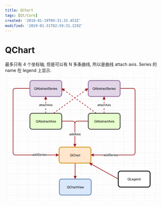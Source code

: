 ```yaml
---
title: QChart
tags: [Qt/Core]
created: '2019-01-19T09:31:32.453Z'
modified: '2019-01-31T02:59:31.229Z'
---
```


# QChart
最多只有 4 个坐标轴, 但是可以有 N 多条曲线, 所以是曲线 attach axis. Series 的 name 在 legend 上显示.
<img src="../attachments/chart.png" width=574>
